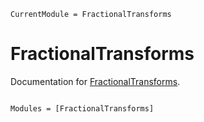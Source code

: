 ```@meta
CurrentModule = FractionalTransforms
```

# FractionalTransforms

Documentation for [FractionalTransforms](https://github.com/ErikQQY/FractionalTransforms.jl).

```@index
```

```@autodocs
Modules = [FractionalTransforms]
```
